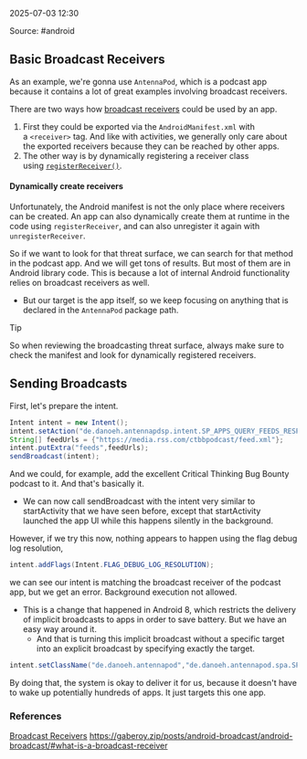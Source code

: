 
2025-07-03 12:30

Source: #android 
## Basic Broadcast Receivers

As an example, we're gonna use `AntennaPod`, which is a podcast app because it contains a lot of great examples involving broadcast receivers.

There are two ways how [broadcast receivers](https://developer.android.com/reference/android/content/BroadcastReceiver) could be used by an app. 
1. First they could be exported via the `AndroidManifest.xml` with a `<receiver>` tag. And like with activities, we generally only care about the exported receivers because they can be reached by other apps. 
2. The other way is by dynamically registering a receiver class using [`registerReceiver()`](https://developer.android.com/reference/android/content/Context#registerReceiver\(android.content.BroadcastReceiver,%20android.content.IntentFilter\)).

#### Dynamically create receivers

Unfortunately, the Android manifest is not the only place where receivers can be created. An app can also dynamically create them at runtime in the code using `registerReceiver`, and can also unregister it again with `unregisterReceiver`.

So if we want to look for that threat surface, we can search for that method in the podcast app. And we will get tons of results. But most of them are in Android library code. This is because a lot of internal Android functionality relies on broadcast receivers as well.
- But our target is the app itself, so we keep focusing on anything that is declared in the `AntennaPod` package path.

> [!tip]
> So when reviewing the broadcasting threat surface, always make sure to check the manifest and look for dynamically registered receivers.

## Sending Broadcasts

First, let's prepare the intent.
```java
Intent intent = new Intent();
intent.setAction("de.danoeh.antennapdsp.intent.SP_APPS_QUERY_FEEDS_RESPONSE");
String[] feedUrls = {"https://media.rss.com/ctbbpodcast/feed.xml"};
intent.putExtra("feeds",feedUrls);
sendBroadcast(intent);
```

And we could, for example, add the excellent Critical Thinking Bug Bounty podcast to it. And that's basically it. 
- We can now call sendBroadcast with the intent very similar to startActivity that we have seen before, except that startActivity launched the app Ul while this happens silently in the background.

However, if we try this now, nothing appears to happen using the flag debug log resolution,
```java
intent.addFlags(Intent.FLAG_DEBUG_LOG_RESOLUTION);
```

we can see our intent is matching the broadcast receiver of the podcast app, but we get an error. Background execution not allowed.
- This is a change that happened in Android 8, which restricts the delivery of implicit broadcasts to apps in order to save battery. But we have an easy way around it.
	- And that is turning this implicit broadcast without a specific target into an explicit broadcast by specifying exactly the target.
```java
intent.setClassName("de.danoeh.antennapod","de.danoeh.antennapod.spa.SPARecceiver");
```

By doing that, the system is okay to deliver it for us, because it doesn't have to wake up potentially hundreds of apps. It just targets this one app.


### References
[Broadcast Receivers](https://app.hextree.io/courses/broadcast-receivers/broadcast-threat-surface)
https://gaberoy.zip/posts/android-broadcast/android-broadcast/#what-is-a-broadcast-receiver 